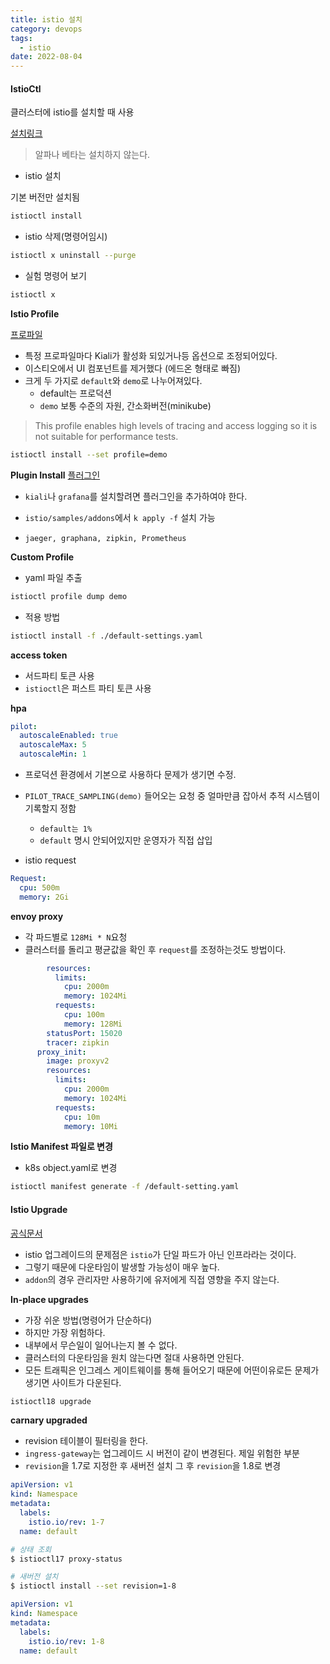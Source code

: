 ```yaml
---
title: istio 설치
category: devops
tags:
  - istio
date: 2022-08-04
---
```


#### IstioCtl

클러스터에 istio를 설치할 때 사용

[설치링크](https://istio.io/latest/docs/setup/getting-started/#download)

> 알파나 베타는 설치하지 않는다.

- istio 설치

기본 버전만 설치됨

```bash
istioctl install
```

- istio 삭제(명령어임시)

```bash
istioctl x uninstall --purge
```

- 실험 명령어 보기

```bash
istioctl x
```

**Istio Profile**

[프로파일](https://istio.io/latest/docs/setup/additional-setup/config-profiles/)

- 특정 프로파일마다 Kiali가 활성화 되있거나등 옵션으로 조정되어있다.
- 이스티오에서 UI 컴포넌트를 제거했다 (에드온 형태로 빠짐)
- 크게 두 가지로 `default`와 `demo`로 나누어져있다.
  - default는 프로덕션
  - `demo` 보통 수준의 자원, 간소화버전(minikube)

> This profile enables high levels of tracing and access logging so it is not suitable for performance tests.

```bash
istioctl install --set profile=demo
```

**Plugin Install**
[플러그인](https://istio.io/latest/docs/ops/integrations/)

- `kiali`나 `grafana`를 설치할려면 플러그인을 추가하여야 한다.

- `istio/samples/addons`에서 `k apply -f` 설치 가능
- `jaeger, graphana, zipkin, Prometheus`

**Custom Profile**

- yaml 파일 추출

```bash
istioctl profile dump demo
```

- 적용 방법

```bash
istioctl install -f ./default-settings.yaml
```

**access token**

- 서드파티 토큰 사용
- `istioctl`은 퍼스트 파티 토큰 사용

**hpa**

```yaml
pilot:
  autoscaleEnabled: true
  autoscaleMax: 5
  autoscaleMin: 1
```

- 프로덕션 환경에서 기본으로 사용하다 문제가 생기면 수정.

- `PILOT_TRACE_SAMPLING(demo)` 들어오는 요청 중 얼마만큼 잡아서 추적 시스템이 기록할지 정함
  - `default는 1%`
  - `default` 명시 안되어있지만 운영자가 직접 삽입
- istio request

```yaml
Request:
  cpu: 500m
  memory: 2Gi
```

**envoy proxy**

- 각 파드별로 `128Mi * N`요청
- 클러스터를 돌리고 평균값을 확인 후 `request`를 조정하는것도 방법이다.

```yaml
        resources:
          limits:
            cpu: 2000m
            memory: 1024Mi
          requests:
            cpu: 100m
            memory: 128Mi
        statusPort: 15020
        tracer: zipkin
      proxy_init:
        image: proxyv2
        resources:
          limits:
            cpu: 2000m
            memory: 1024Mi
          requests:
            cpu: 10m
            memory: 10Mi
```

**Istio Manifest 파일로 변경**

- k8s object.yaml로 변경

```bash
istioctl manifest generate -f /default-setting.yaml
```

#### Istio Upgrade

[공식문서](https://istio.io/latest/docs/setup/upgrade/)

- istio 업그레이드의 문제점은 `istio`가 단일 파드가 아닌 인프라라는 것이다.
- 그렇기 때문에 다운타임이 발생할 가능성이 매우 높다.
- `addon`의 경우 관리자만 사용하기에 유저에게 직접 영향을 주지 않는다.

**In-place upgrades**

- 가장 쉬운 방법(명령어가 단순하다)
- 하지만 가장 위험하다.
- 내부에서 무슨일이 일어나는지 볼 수 없다.
- 클러스터의 다운타임을 원치 않는다면 절대 사용하면 안된다.
- 모든 트래픽은 인그레스 게이트웨이를 통해 들어오기 때문에 어떤이유로든 문제가 생기면 사이트가 다운된다.

```bash
istioctl18 upgrade
```

**carnary upgraded**

- revision 테이블이 필터링을 한다.
- `ingress-gateway`는 업그레이드 시 버전이 같이 변경된다. 제일 위험한 부분
- `revision`을 1.7로 지정한 후 새버전 설치 그 후 `revision`을 1.8로 변경

```yaml
apiVersion: v1
kind: Namespace
metadata:
  labels:
    istio.io/rev: 1-7
  name: default
```

```bash
# 상태 조회
$ istioctl17 proxy-status

# 새버전 설치
$ istioctl install --set revision=1-8
```

```yaml
apiVersion: v1
kind: Namespace
metadata:
  labels:
    istio.io/rev: 1-8
  name: default
```
